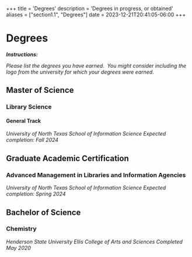 +++
title = 'Degrees'
description = 'Degrees in progress, or obtained'
aliases = ["section1.1", "Degrees"]
date = 2023-12-21T20:41:05-06:00
+++
# Degrees

***Instructions:***

*Please list the degrees you have earned.  You might consider including the logo from the university for which your degrees were earned.*

## Master of Science 
### Library Science 
#### General Track
*University of North Texas School of Information Science*
*Expected completion: Fall 2024*

## Graduate Academic Certification
### Advanced Management in Libraries and Information Agencies
*University of North Texas School of Information Science*
*Expected completion: Spring 2024*

## Bachelor of Science
### Chemistry
*Henderson State University Ellis College of Arts and Sciences*
*Completed May 2020*
